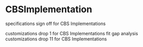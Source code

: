 # CBSImplementation


specifications sign off for CBS Implementations

customizations drop 1 for CBS Implementations
fit gap analysis
customizations drop 11 for CBS Implementations

